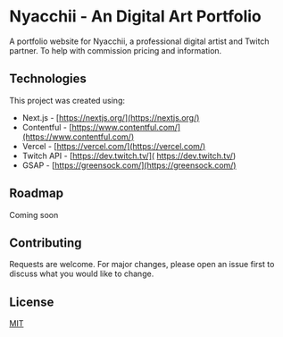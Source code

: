 # Nyacchii - An Digital Art Portfolio

A portfolio website for Nyacchii, a professional digital artist and Twitch partner. To help with commission pricing and information. 

## Technologies

This project was created using:

- Next.js - [https://nextjs.org/](https://nextjs.org/)
- Contentful - [https://www.contentful.com/](https://www.contentful.com/)
- Vercel - [https://vercel.com/](https://vercel.com/)
- Twitch API - [https://dev.twitch.tv/]( https://dev.twitch.tv/)
- GSAP - [https://greensock.com/](https://greensock.com/)
 

## Roadmap
Coming soon

## Contributing
Requests are welcome. For major changes, please open an issue first to discuss what you would like to change.


## License
[MIT](https://choosealicense.com/licenses/mit/)
